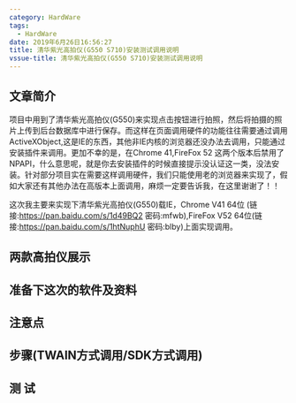 ```yaml
---
category: HardWare
tags:
  - HardWare
date: 2019年6月26日16:56:27
title: 清华紫光高拍仪(G550 S710)安装测试调用说明
vssue-title: 清华紫光高拍仪(G550 S710)安装测试调用说明
---
```


## 文章简介

项目中用到了清华紫光高拍仪(G550)来实现点击按钮进行拍照，然后将拍摄的照片上传到后台数据库中进行保存。而这样在页面调用硬件的功能往往需要通过调用ActiveXObject,这是IE的东西，其他非IE内核的浏览器还没办法去调用，只能通过安装插件来调用。更加不幸的是，在Chrome 41,FireFox 52 这两个版本后禁用了NPAPI，什么意思呢，就是你去安装插件的时候直接提示没认证这一类，没法安装。针对部分项目实在需要这样调用硬件，我们只能使用老的浏览器来实现了，假如大家还有其他办法在高版本上面调用，麻烦一定要告诉我，在这里谢谢了！！

这次我主要来实现下清华紫光高拍仪(G550)载IE，Chrome V41 64位 (链接:https://pan.baidu.com/s/1d49BQ2  密码:mfwb),FireFox V52 64位(链接:https://pan.baidu.com/s/1htNuphU  密码:blby)上面实现调用。

## 两款高拍仪展示

## 准备下这次的软件及资料

## 注意点

## 步骤(TWAIN方式调用/SDK方式调用)

##  测 试